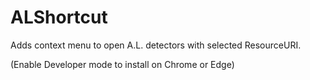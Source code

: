 # ALShortcut

Adds context menu to open A.L. detectors with selected ResourceURI.

(Enable Developer mode to install on Chrome or Edge)
